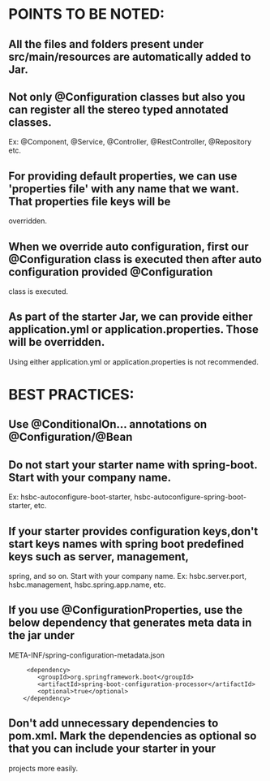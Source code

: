 POINTS TO BE NOTED:
==================
## All the files and folders present under src/main/resources are automatically added to Jar.

## Not only @Configuration classes but also you can register all the stereo typed annotated classes.
   Ex: @Component, @Service, @Controller, @RestController, @Repository etc.

## For providing default properties, we can use 'properties file' with any name that we want. That properties file keys will be
overridden.

## When we override auto configuration, first our @Configuration class is executed then after auto configuration provided @Configuration
class is executed.

## As part of the starter Jar, we can provide either application.yml or application.properties. Those will be overridden. 
Using either application.yml or application.properties is not recommended.

BEST PRACTICES:
==============
## Use @ConditionalOn... annotations on @Configuration/@Bean

## Do not start your starter name with spring-boot. Start with your company name.
   Ex: hsbc-autoconfigure-boot-starter, hsbc-autoconfigure-spring-boot-starter, etc.

## If your starter provides configuration keys,don't start keys names with spring boot predefined keys such as server, management,
 spring, and so on. Start with your company name.
  Ex: hsbc.server.port, hsbc.management, hsbc.spring.app.name, etc.

## If you use @ConfigurationProperties, use the below dependency that generates meta data in the jar under 
META-INF/spring-configuration-metadata.json 

         <dependency>
			<groupId>org.springframework.boot</groupId>
			<artifactId>spring-boot-configuration-processor</artifactId>
			<optional>true</optional>
		</dependency>
## 	Don't add unnecessary dependencies to pom.xml. Mark the dependencies as optional so that you can include your starter in your
 projects more easily. 
   